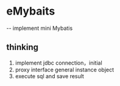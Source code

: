 # eMybaits
-- implement mini Mybatis

## thinking
1. implement jdbc connection，initial
2. proxy interface general instance object
3. execute sql and save result


